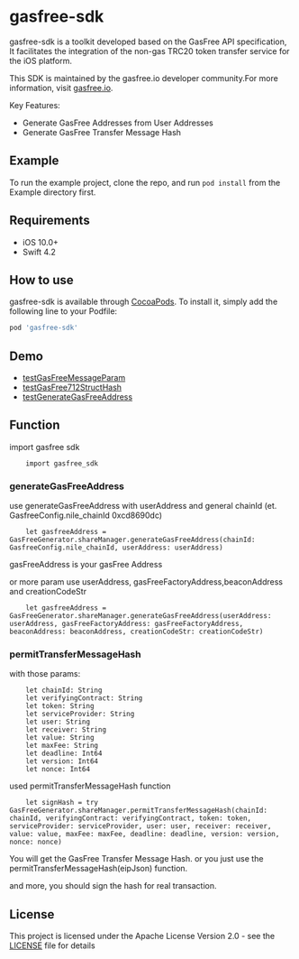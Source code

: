 # gasfree-sdk

gasfree-sdk is a toolkit developed based on the GasFree API specification,
It facilitates the integration of the non-gas TRC20 token transfer service for the iOS platform.

This SDK is maintained by the gasfree.io developer community.For more information, visit [gasfree.io](https://gasfree.io).

Key Features:
- Generate GasFree Addresses from User Addresses
- Generate GasFree Transfer Message Hash

## Example

To run the example project, clone the repo, and run `pod install` from the Example directory first.

## Requirements

- iOS 10.0+
- Swift 4.2

## How to use

gasfree-sdk is available through [CocoaPods](https://cocoapods.org). To install
it, simply add the following line to your Podfile:

```ruby
pod 'gasfree-sdk'
```

## Demo

- [testGasFreeMessageParam](./Example/Tests/Tests.swift)
- [testGasFree712StructHash](./Example/Tests/Tests.swift)
- [testGenerateGasFreeAddress](./Example/Tests/Tests.swift)

## Function 
import gasfree sdk 
```
    import gasfree_sdk
```
### generateGasFreeAddress

use generateGasFreeAddress with userAddress and general chainId (et. GasfreeConfig.nile_chainId 0xcd8690dc)
```
    let gasfreeAddress = GasFreeGenerator.shareManager.generateGasFreeAddress(chainId: GasfreeConfig.nile_chainId, userAddress: userAddress)
```
gasFreeAddress is your gasFree Address

or more param
use userAddress, gasFreeFactoryAddress,beaconAddress and creationCodeStr
```
    let gasfreeAddress = GasFreeGenerator.shareManager.generateGasFreeAddress(userAddress: userAddress, gasFreeFactoryAddress: gasFreeFactoryAddress, beaconAddress: beaconAddress, creationCodeStr: creationCodeStr)
```

### permitTransferMessageHash

with those params:
```
    let chainId: String 
    let verifyingContract: String 
    let token: String 
    let serviceProvider: String 
    let user: String 
    let receiver: String  
    let value: String  
    let maxFee: String  
    let deadline: Int64 
    let version: Int64 
    let nonce: Int64 
```
used permitTransferMessageHash function
```
    let signHash = try GasFreeGenerator.shareManager.permitTransferMessageHash(chainId: chainId, verifyingContract: verifyingContract, token: token, serviceProvider: serviceProvider, user: user, receiver: receiver, value: value, maxFee: maxFee, deadline: deadline, version: version, nonce: nonce)
```
You will get the GasFree Transfer Message Hash.
or you just use the permitTransferMessageHash(eipJson) function.

and more, you should sign the hash for real transaction.

## License
This project is licensed under the Apache License Version 2.0 - see the [LICENSE](LICENSE) file for details



